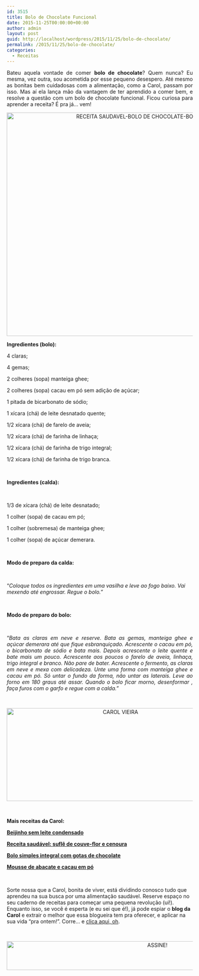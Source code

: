 ```yaml
---
id: 3515
title: Bolo de Chocolate Funcional
date: 2015-11-25T00:00:00+00:00
author: admin
layout: post
guid: http://localhost/wordpress/2015/11/25/bolo-de-chocolate/
permalink: /2015/11/25/bolo-de-chocolate/
categories:
  - Receitas
---
```

<p align="justify">
  Bateu aquela vontade de comer <strong>bolo de chocolate</strong>? Quem nunca? Eu mesma, vez outra, sou acometida por esse pequeno desespero. Até mesmo as bonitas bem cuidadosas com a alimentação, como a Carol, passam por isso. Mas aí ela lança mão da vantagem de ter aprendido a comer bem, e resolve a questão com um bolo de chocolate funcional. Ficou curiosa para aprender a receita? É pra já… vem!
</p>

<p align="center">
  <a href="http://www.trololodemulher.com.br/blog/wp-content/uploads/2015/11/RECEITA-SAUDAVEL-BOLO-DE-CHOCOLATE-BOLO-FUNCIONAL2.jpg"><img class="alignnone size-full wp-image-11696" src="http://www.trololodemulher.com.br/blog/wp-content/uploads/2015/11/RECEITA-SAUDAVEL-BOLO-DE-CHOCOLATE-BOLO-FUNCIONAL2.jpg" alt="RECEITA SAUDAVEL-BOLO DE CHOCOLATE-BOLO FUNCIONAL[2]" width="800" height="603" /></a>
</p>

<p align="justify">
  <strong>Ingredientes (bolo):</strong>
</p>

4 claras;

4 gemas;

2 colheres (sopa) manteiga ghee;

2 colheres (sopa) cacau em pó sem adição de açúcar;

1 pitada de bicarbonato de sódio;

1 xícara (chá) de leite desnatado quente;

1/2 xícara (chá) de farelo de aveia;

1/2 xícara (chá) de farinha de linhaça;

1/2 xícara (chá) de farinha de trigo integral;

1/2 xícara (chá) de farinha de trigo branca.

&nbsp;

**Ingredientes (calda):**

&nbsp;

1/3 de xícara (chá) de leite desnatado;

1 colher (sopa) de cacau em pó;

1 colher (sobremesa) de manteiga ghee;

1 colher (sopa) de açúcar demerara.

&nbsp;

**Modo de preparo da calda:**

&nbsp;

“_Coloque todos os ingredientes em uma vasilha e leve ao fogo baixo. Vai mexendo até engrossar. Regue o bolo.”_

&nbsp;

**Modo de preparo do bolo:**

&nbsp;

<p style="text-align: justify;">
  “<em>Bata as claras em neve e reserve. Bata as gemas, manteiga ghee e açúcar demerara até que fique esbranquiçado. Acrescente o cacau em pó, o bicarbonato de sódio e bata mais. Depois acrescente o leite quente e bate mais um pouco. Acrescente aos poucos o farelo de aveia, linhaça, trigo integral e branco. Não pare de bater. Acrescente o fermento, as claras em neve e mexa com delicadeza. Unte uma forma com manteiga ghee e cacau em pó. Só untar o fundo da forma, não untar as laterais. Leve ao forno em 180 graus até assar. Quando o bolo ficar morno, desenformar , faça furos com o garfo e regue com a calda.”</em>
</p>

&nbsp;

<p align="center">
  <a href="http://www.trololodemulher.com.br/blog/wp-content/uploads/2014/07/CAROL-VIEIRA.png"><img class="alignnone size-full wp-image-10204" src="http://www.trololodemulher.com.br/blog/wp-content/uploads/2014/07/CAROL-VIEIRA.png" alt="CAROL VIEIRA" width="600" height="251" /></a>
</p>

&nbsp;

**Mais receitas da Carol:**

<a href="http://www.trololodemulher.com.br/2015/11/11/beijinho-sem-leite-condensado/" target="_blank"><strong>Beijinho sem leite condensado</strong></a>

<a href="http://www.trololodemulher.com.br/2015/10/28/receita-saudavel-2/" target="_blank"><strong>Receita saudável: suflê de couve-flor e cenoura</strong></a>

<a href="http://www.belezacorpoecia.com/bolo-simples-integral/" target="_blank"><strong>Bolo simples integral com gotas de chocolate</strong></a>

<a href="http://www.belezacorpoecia.com/mousse-abacate-cacau-em-po/" target="_blank"><strong>Mousse de abacate e cacau em pó</strong></a>

&nbsp;

Sorte nossa que a Carol, bonita de viver, está dividindo conosco tudo que aprendeu na sua busca por uma alimentação saudável. Reserve espaço no seu caderno de receitas para começar uma pequena revolução (ui!). Enquanto isso, se você é esperta (e eu sei que é!), já pode espiar o **blog da Carol** e extrair o melhor que essa blogueira tem pra oferecer, e aplicar na sua vida “pra ontem!”. Corre… e <a href="http://mundocarolvieira.blogspot.com.br/" target="_blank">clica aqui, oh</a>.

&nbsp;

<p align="center">
  <a href="http://feedburner.google.com/fb/a/mailverify?uri=blogBichaFemea&loc=en_US" target="_blank"><img class="alignnone size-full wp-image-10439" src="http://www.trololodemulher.com.br/blog/wp-content/uploads/2014/09/ASSINE.png" alt="ASSINE!" width="800" height="78" /></a>
</p>

&nbsp;

&nbsp;